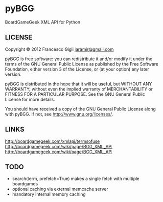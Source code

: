pyBGG
=====

BoardGameGeek XML API for Python


LICENSE
-------

Copyright © 2012 Francesco Gigli <jaramir@gmail.com>

pyBGG is free software: you can redistribute it and/or modify
it under the terms of the GNU General Public License as published by
the Free Software Foundation, either version 3 of the License, or
(at your option) any later version.

pyBGG is distributed in the hope that it will be useful,
but WITHOUT ANY WARRANTY; without even the implied warranty of
MERCHANTABILITY or FITNESS FOR A PARTICULAR PURPOSE.  See the
GNU General Public License for more details.

You should have received a copy of the GNU General Public License
along with pyBGG.  If not, see <http://www.gnu.org/licenses/>.

LINKS
-----

http://boardgamegeek.com/xmlapi/termsofuse
http://boardgamegeek.com/wiki/page/BGG_XML_API
http://boardgamegeek.com/wiki/page/BGG_XML_API

TODO
----

* search(term, prefetch=True) makes a single fetch with multiple boardgames
* optional caching via external memcache server
* mandatory internal memory caching
